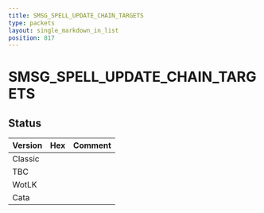 ```yaml
---
title: SMSG_SPELL_UPDATE_CHAIN_TARGETS
type: packets
layout: single_markdown_in_list
position: 817
---
```


# SMSG_SPELL_UPDATE_CHAIN_TARGETS

## Status

Version | Hex | Comment
---------- | ---------- | ---------- 
Classic |  |  
TBC |  |  
WotLK |  |  
Cata |  |  
